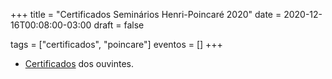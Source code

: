 +++
title = "Certificados Seminários Henri-Poincaré 2020"
date = 2020-12-16T00:08:00-03:00
draft = false

tags = ["certificados", "poincare"]
eventos = []
+++

- [Certificados](/arquivos/2020/poincare_ouvintes_2020.pdf) dos ouvintes.
